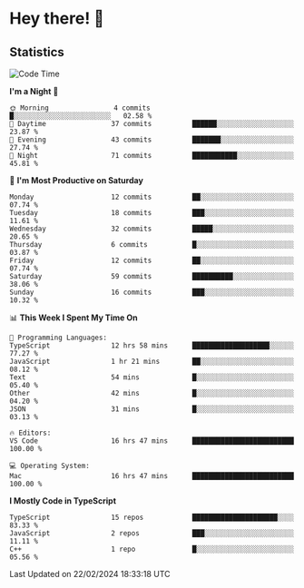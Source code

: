 # Hey there! 👋


## Statistics
<!--START_SECTION:waka-->
![Code Time](http://img.shields.io/badge/Code%20Time-172%20hrs%2029%20mins-blue)

**I'm a Night 🦉** 

```text
🌞 Morning                4 commits           █░░░░░░░░░░░░░░░░░░░░░░░░   02.58 % 
🌆 Daytime                37 commits          ██████░░░░░░░░░░░░░░░░░░░   23.87 % 
🌃 Evening                43 commits          ███████░░░░░░░░░░░░░░░░░░   27.74 % 
🌙 Night                  71 commits          ███████████░░░░░░░░░░░░░░   45.81 % 
```
📅 **I'm Most Productive on Saturday** 

```text
Monday                   12 commits          ██░░░░░░░░░░░░░░░░░░░░░░░   07.74 % 
Tuesday                  18 commits          ███░░░░░░░░░░░░░░░░░░░░░░   11.61 % 
Wednesday                32 commits          █████░░░░░░░░░░░░░░░░░░░░   20.65 % 
Thursday                 6 commits           █░░░░░░░░░░░░░░░░░░░░░░░░   03.87 % 
Friday                   12 commits          ██░░░░░░░░░░░░░░░░░░░░░░░   07.74 % 
Saturday                 59 commits          ██████████░░░░░░░░░░░░░░░   38.06 % 
Sunday                   16 commits          ███░░░░░░░░░░░░░░░░░░░░░░   10.32 % 
```


📊 **This Week I Spent My Time On** 

```text
💬 Programming Languages: 
TypeScript               12 hrs 58 mins      ███████████████████░░░░░░   77.27 % 
JavaScript               1 hr 21 mins        ██░░░░░░░░░░░░░░░░░░░░░░░   08.12 % 
Text                     54 mins             █░░░░░░░░░░░░░░░░░░░░░░░░   05.40 % 
Other                    42 mins             █░░░░░░░░░░░░░░░░░░░░░░░░   04.20 % 
JSON                     31 mins             █░░░░░░░░░░░░░░░░░░░░░░░░   03.13 % 

🔥 Editors: 
VS Code                  16 hrs 47 mins      █████████████████████████   100.00 % 

💻 Operating System: 
Mac                      16 hrs 47 mins      █████████████████████████   100.00 % 
```

**I Mostly Code in TypeScript** 

```text
TypeScript               15 repos            █████████████████████░░░░   83.33 % 
JavaScript               2 repos             ███░░░░░░░░░░░░░░░░░░░░░░   11.11 % 
C++                      1 repo              █░░░░░░░░░░░░░░░░░░░░░░░░   05.56 % 
```




 Last Updated on 22/02/2024 18:33:18 UTC
<!--END_SECTION:waka-->

